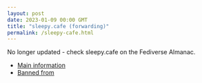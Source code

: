 ```yaml
---
layout: post
date: 2023-01-09 00:00 GMT
title: "sleepy.cafe (forwarding)"
permalink: /sleepy-cafe.html
---
```


No longer updated - check sleepy.cafe on the Fediverse Almanac.

* [Main information](https://www.fediversealmanac.com/api/v1/instances/sleepy.cafe)
* [Banned from](https://www.fediversealmanac.com/api/v1/instances/sleepy.cafe/banned_from)

